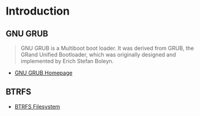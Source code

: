 Introduction
==

## GNU GRUB

> GNU GRUB is a Multiboot boot loader. It was derived from GRUB, the GRand Unified Bootloader, which was originally designed and implemented by Erich Stefan Boleyn. 

- [GNU GRUB Homepage](https://www.gnu.org/software/grub/)

## BTRFS

- [BTRFS Filesystem](https://btrfs.wiki.kernel.org/index.php/Main_Page)